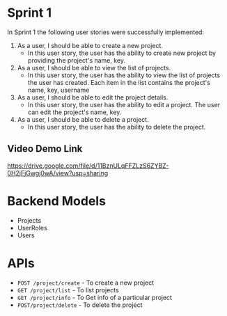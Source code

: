 # Sprint 1

In Sprint 1 the following user stories were successfully implemented:
1. As a user, I should be able to create a new project.
	* In this user story, the user has the ability to create new project by providing the project's name, key.
2. As a user, I should be able to view the list of projects.
	* In this user story, the user has the ability to view the list of projects the user has created. Each item in the list contains the project's name, key, username
3. As a user, I should be able to edit the project details.
	* In this user story, the user has the ability to edit a project. The user can edit the project's name, key.
4. As a user, I should be able to delete a project.
	* In this user story, the user has the ability to delete the project.

## Video Demo Link

https://drive.google.com/file/d/11BznULqFFZLzS6ZYBZ-0H2jFjGwgj0wA/view?usp=sharing

# Backend Models
- Projects
- UserRoles
- Users

# APIs
- `POST /project/create` - To create a new project
- `GET /project/list` - To list projects 
- `GET /project/info` - To Get info of a particular project
- `POST/project/delete` - To delete the project


 